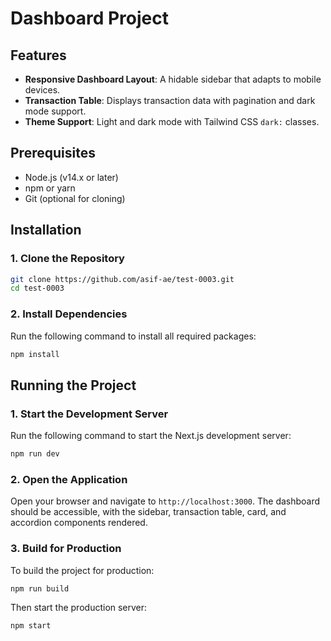 # Dashboard Project

## Features
- **Responsive Dashboard Layout**: A hidable sidebar that adapts to mobile devices.
- **Transaction Table**: Displays transaction data with pagination and dark mode support.
- **Theme Support**: Light and dark mode with Tailwind CSS `dark:` classes.

## Prerequisites
- Node.js (v14.x or later)
- npm or yarn
- Git (optional for cloning)

## Installation

### 1. Clone the Repository
```bash
git clone https://github.com/asif-ae/test-0003.git
cd test-0003
```

### 2. Install Dependencies
Run the following command to install all required packages:
```bash
npm install
```

## Running the Project

### 1. Start the Development Server
Run the following command to start the Next.js development server:
```bash
npm run dev
```

### 2. Open the Application
Open your browser and navigate to `http://localhost:3000`. The dashboard should be accessible, with the sidebar, transaction table, card, and accordion components rendered.

### 3. Build for Production
To build the project for production:
```bash
npm run build
```

Then start the production server:
```bash
npm start
```
